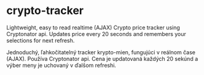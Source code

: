# crypto-tracker

Lightweight, easy to read realtime (AJAX) Crypto price tracker using Cryptonator api. 
Updates price every 20 seconds and remembers your selections for next refresh.

Jednoduchý, ľahkočitatelný tracker krypto-mien, fungujúci v reálnom čase (AJAX). Používa Cryptonator api.
Cena je updatovaná každých 20 sekúnd a výber meny je uchovaný v ďalšom refreshi. 


